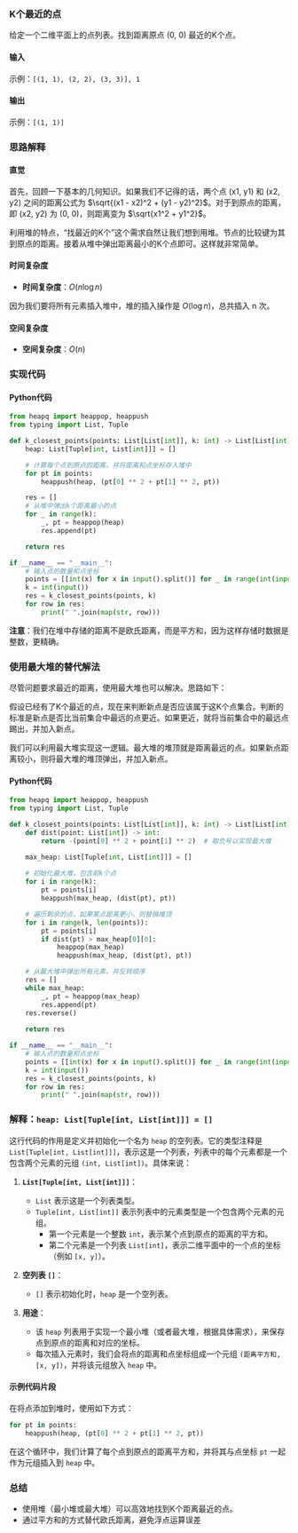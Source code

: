 ### K个最近的点

给定一个二维平面上的点列表。找到距离原点 (0, 0) 最近的K个点。

#### 输入
示例：`[(1, 1), (2, 2), (3, 3)], 1`

#### 输出
示例：`[(1, 1)]`

### 思路解释

#### 直觉
首先，回顾一下基本的几何知识。如果我们不记得的话，两个点 (x1, y1) 和 (x2, y2) 之间的距离公式为 $\sqrt{(x1 - x2)^2 + (y1 - y2)^2}$。对于到原点的距离，即 (x2, y2) 为 (0, 0)，则距离变为 $\sqrt{x1^2 + y1^2}$。

利用堆的特点，“找最近的K个”这个需求自然让我们想到用堆。节点的比较键为其到原点的距离。接着从堆中弹出距离最小的K个点即可。这样就非常简单。

#### 时间复杂度
- **时间复杂度**：$O(n \log n)$

因为我们要将所有元素插入堆中，堆的插入操作是 $O(\log n)$，总共插入 n 次。

#### 空间复杂度
- **空间复杂度**：$O(n)$

### 实现代码

#### Python代码
```python
from heapq import heappop, heappush
from typing import List, Tuple

def k_closest_points(points: List[List[int]], k: int) -> List[List[int]]:
    heap: List[Tuple[int, List[int]]] = []

    # 计算每个点到原点的距离，并将距离和点坐标存入堆中
    for pt in points:
        heappush(heap, (pt[0] ** 2 + pt[1] ** 2, pt))

    res = []
    # 从堆中弹出k个距离最小的点
    for _ in range(k):
        _, pt = heappop(heap)
        res.append(pt)

    return res

if __name__ == "__main__":
    # 输入点的数量和点坐标
    points = [[int(x) for x in input().split()] for _ in range(int(input()))]
    k = int(input())
    res = k_closest_points(points, k)
    for row in res:
        print(" ".join(map(str, row)))
```

**注意**：我们在堆中存储的距离不是欧氏距离，而是平方和，因为这样存储时数据是整数，更精确。

### 使用最大堆的替代解法
尽管问题要求最近的距离，使用最大堆也可以解决。思路如下：

假设已经有了K个最近的点，现在来判断新点是否应该属于这K个点集合。判断的标准是新点是否比当前集合中最远的点更近。如果更近，就将当前集合中的最远点踢出，并加入新点。

我们可以利用最大堆实现这一逻辑。最大堆的堆顶就是距离最远的点。如果新点距离较小，则将最大堆的堆顶弹出，并加入新点。

#### Python代码
```python
from heapq import heappop, heappush
from typing import List, Tuple

def k_closest_points(points: List[List[int]], k: int) -> List[List[int]]:
    def dist(point: List[int]) -> int:
        return -(point[0] ** 2 + point[1] ** 2)  # 取负号以实现最大堆

    max_heap: List[Tuple[int, List[int]]] = []
    
    # 初始化最大堆，包含前k个点
    for i in range(k):
        pt = points[i]
        heappush(max_heap, (dist(pt), pt))

    # 遍历剩余的点，如果某点距离更小，则替换堆顶
    for i in range(k, len(points)):
        pt = points[i]
        if dist(pt) > max_heap[0][0]:
            heappop(max_heap)
            heappush(max_heap, (dist(pt), pt))

    # 从最大堆中弹出所有元素，并反转顺序
    res = []
    while max_heap:
        _, pt = heappop(max_heap)
        res.append(pt)
    res.reverse()
    
    return res

if __name__ == "__main__":
    # 输入点的数量和点坐标
    points = [[int(x) for x in input().split()] for _ in range(int(input()))]
    k = int(input())
    res = k_closest_points(points, k)
    for row in res:
        print(" ".join(map(str, row)))
```
### 解释：`heap: List[Tuple[int, List[int]]] = []`

这行代码的作用是定义并初始化一个名为 `heap` 的空列表。它的类型注释是 `List[Tuple[int, List[int]]]`，表示这是一个列表，列表中的每个元素都是一个包含两个元素的元组 `(int, List[int])`。具体来说：

1. **`List[Tuple[int, List[int]]]`**：
   - `List` 表示这是一个列表类型。
   - `Tuple[int, List[int]]` 表示列表中的元素类型是一个包含两个元素的元组。
     - 第一个元素是一个整数 `int`，表示某个点到原点的距离的平方和。
     - 第二个元素是一个列表 `List[int]`，表示二维平面中的一个点的坐标（例如 `[x, y]`）。

2. **空列表 `[]`**：
   - `[]` 表示初始化时，`heap` 是一个空列表。

3. **用途**：
   - 该 `heap` 列表用于实现一个最小堆（或者最大堆，根据具体需求），来保存点到原点的距离和对应的坐标。
   - 每次插入元素时，我们会将点的距离和点坐标组成一个元组 `(距离平方和, [x, y])`，并将该元组放入 `heap` 中。
   
#### 示例代码片段
在将点添加到堆时，使用如下方式：

```python
for pt in points:
    heappush(heap, (pt[0] ** 2 + pt[1] ** 2, pt))
```

在这个循环中，我们计算了每个点到原点的距离平方和，并将其与点坐标 `pt` 一起作为元组插入到 `heap` 中。

### 总结
- 使用堆（最小堆或最大堆）可以高效地找到K个距离最近的点。
- 通过平方和的方式替代欧氏距离，避免浮点运算误差
